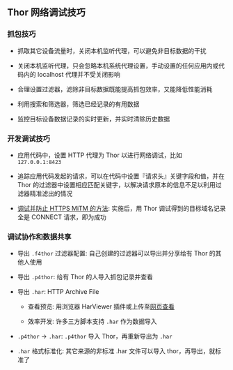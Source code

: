 ## Thor 网络调试技巧


### 抓包技巧

* 抓取其它设备流量时，关闭本机监听代理，可以避免非目标数据的干扰

* 关闭本机监听代理，只会忽略本机系统代理设置，手动设置的任何应用内或代码内的 localhost 代理并不受关闭影响

* 合理设置过滤器，滤除非目标数据既能提高抓包效率，又能降低性能消耗

* 利用搜索和筛选器，筛选已经记录的有用数据

* 监控目标设备数据记录的实时更新，并实时清除历史数据


### 开发调试技巧

* 应用代码中，设置 HTTP 代理为 Thor 以进行网络调试，比如 `127.0.0.1:8423`

* 追踪应用代码发起的请求，可以在代码中设置『请求头』关键字段和值，并在 Thor 的过滤器中设置相应匹配关键字，以解决请求原本的信息不足以利用过滤器精准滤出的情况

* [调试并防止 HTTPS MiTM 的方法](ssl_pinning.md): 实施后，用 Thor 调试得到的目标域名记录全是 CONNECT 请求，即为成功
  

### 调试协作和数据共享

* 导出 `.f4thor` 过滤器配置: 自己创建的过滤器可以导出并分享给有 Thor 的其他人使用

* 导出 `.p4thor`: 给有 Thor 的人导入抓包记录并查看

* 导出 `.har`:  HTTP Archive File

	* 查看预览: 用浏览器 HarViewer 插件或上传至[网页查看](https://micmro.github.io/PerfCascade/)

	* 效率开发: 许多三方脚本支持 `.har` 作为数据导入

* `.p4thor` -> `.har`: `.p4thor` 导入 Thor，再重新导出为 `.har`

* `.har` 格式标准化: 其它来源的非标准 .har 文件可以导入 thor，再导出，就标准了